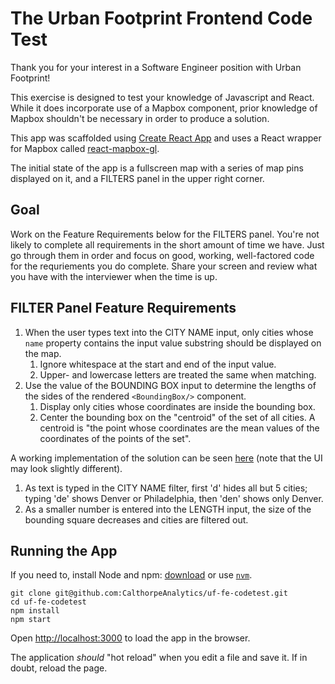 # The Urban Footprint Frontend Code Test

Thank you for your interest in a Software Engineer position with Urban Footprint!

This exercise is designed to test your knowledge of Javascript and
React.  While it does incorporate use of a Mapbox component, prior knowledge of
Mapbox shouldn't be necessary in order to produce a solution.

This app was scaffolded using [Create React App](https://reactjs.org/docs/create-a-new-react-app.html) and uses a React wrapper for Mapbox called [react-mapbox-gl](https://visgl.github.io/react-map-gl/).

The initial state of the app is a fullscreen map with a series of map pins displayed on it, and a FILTERS panel in the upper right corner.

## Goal
Work on the Feature Requirements below for the FILTERS panel. You're not likely to complete all requirements in the short amount of time we have. Just go through them in order and focus on good, working, well-factored code for the requriements you do complete. Share your screen and review what you have with the interviewer when the time is up.

## FILTER Panel Feature Requirements
1. When the user types text into the CITY NAME input, only cities whose `name` property contains the input value substring should be displayed on the map.
   1. Ignore whitespace at the start and end of the input value.
   2. Upper- and lowercase letters are treated the same when matching.
2. Use the value of the BOUNDING BOX input to determine the lengths of the sides of the rendered `<BoundingBox/>` component.
   1. Display only cities whose coordinates are inside the bounding box.
   2. Center the bounding box on the "centroid" of the set of all cities. A centroid is "the point whose coordinates are the mean values of the coordinates of the points of the set".

A working implementation of the solution can be seen [here](https://calthorpeanalytics.github.io/uf-fe-takehome-solution/) (note that the UI may look slightly different).
1. As text is typed in the CITY NAME filter, first 'd' hides all but 5 cities; typing 'de' shows Denver or Philadelphia, then 'den' shows only Denver.
2. As a smaller number is entered into the LENGTH input, the size of the bounding square decreases and cities are filtered out.

## Running the App
If you need to, install Node and npm: [download](https://nodejs.org/en/download/) or use [`nvm`](https://github.com/nvm-sh/nvm#installing-and-updating).

```
git clone git@github.com:CalthorpeAnalytics/uf-fe-codetest.git
cd uf-fe-codetest
npm install
npm start
```

Open [http://localhost:3000](http://localhost:3000) to load the app in the browser.

The application _should_ "hot reload" when you edit a file and save it. If in doubt, reload the page.
